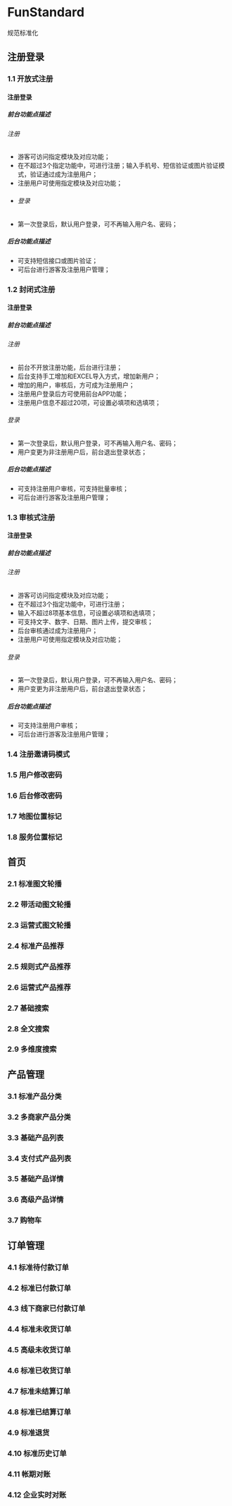 # FunStandard
规范标准化
## 注册登录
### 1.1 开放式注册
#### 注册登录
##### 前台功能点描述
###### 注册
- 游客可访问指定模块及对应功能；
- 在不超过3个指定功能中，可进行注册；输入手机号、短信验证或图片验证模式，验证通过成为注册用户；
- 注册用户可使用指定模块及对应功能；
- ###### 登录
- 第一次登录后，默认用户登录，可不再输入用户名、密码；
##### 后台功能点描述
- 可支持短信接口或图片验证；
- 可后台进行游客及注册用户管理；
### 1.2 封闭式注册
#### 注册登录
##### 前台功能点描述
###### 注册
- 前台不开放注册功能，后台进行注册；
- 后台支持手工增加和EXCEL导入方式，增加新用户；
- 增加的用户，审核后，方可成为注册用户；
- 注册用户登录后方可使用前台APP功能；
- 注册用户信息不超过20项，可设置必填项和选填项；
###### 登录
- 第一次登录后，默认用户登录，可不再输入用户名、密码；
- 用户变更为非注册用户后，前台退出登录状态；
##### 后台功能点描述
- 可支持注册用户审核，可支持批量审核；
- 可后台进行游客及注册用户管理；
### 1.3 审核式注册
#### 注册登录
##### 前台功能点描述
###### 注册
- 游客可访问指定模块及对应功能；
- 在不超过3个指定功能中，可进行注册；
- 输入不超过8项基本信息，可设置必填项和选填项；
- 可支持文字、数字、日期、图片上传，提交审核；
- 后台审核通过成为注册用户；
- 注册用户可使用指定模块及对应功能；
###### 登录
- 第一次登录后，默认用户登录，可不再输入用户名、密码；
- 用户变更为非注册用户后，前台退出登录状态；
##### 后台功能点描述
- 可支持注册用户审核；
- 可后台进行游客及注册用户管理；
### 1.4 注册邀请码模式
### 1.5 用户修改密码
### 1.6 后台修改密码
### 1.7 地图位置标记
### 1.8 服务位置标记
## 首页
### 2.1 标准图文轮播
### 2.2 带活动图文轮播
### 2.3 运营式图文轮播
### 2.4 标准产品推荐
### 2.5 规则式产品推荐
### 2.6 运营式产品推荐
### 2.7 基础搜索
### 2.8 全文搜索
### 2.9 多维度搜索
## 产品管理
### 3.1 标准产品分类
### 3.2 多商家产品分类
### 3.3 基础产品列表
### 3.4 支付式产品列表
### 3.5 基础产品详情
### 3.6 高级产品详情
### 3.7 购物车
## 订单管理
### 4.1 标准待付款订单
### 4.2 标准已付款订单
### 4.3 线下商家已付款订单
### 4.4 标准未收货订单
### 4.5 高级未收货订单
### 4.6 标准已收货订单
### 4.7 标准未结算订单
### 4.8 标准已结算订单
### 4.9 标准退货
### 4.10 标准历史订单
### 4.11 帐期对账
### 4.12 企业实时对账
